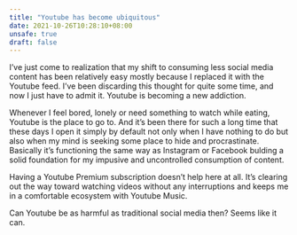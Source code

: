 ```yaml
---
title: "Youtube has become ubiquitous"
date: 2021-10-26T10:28:10+08:00
unsafe: true
draft: false
---
```


I’ve just come to realization that my shift to consuming less social media content has been relatively easy mostly because I replaced it with the Youtube feed. I’ve been discarding this thought for quite some time, and now I just have to admit it. Youtube is becoming a new addiction.

Whenever I feel bored, lonely or need something to watch while eating, Youtube is the place to go to. And it’s been there for such a long time that these days I open it simply by default not only when I have nothing to do but also when my mind is seeking some place to hide and procrastinate. Basically it’s functioning the same way as Instagram or Facebook bulding a solid foundation for my impusive and uncontrolled consumption of content.

Having a Youtube Premium subscription doesn’t help here at all. It’s clearing out the way toward watching videos without any interruptions and keeps me in a comfortable ecosystem with Youtube Music.

Can Youtube be as harmful as traditional social media then? Seems like it can.